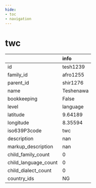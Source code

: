 ```yaml
---
hide:
- toc
- navigation
---
```

# twc
|                      | info      |
|:---------------------|:----------|
| id                   | tesh1239  |
| family_id            | afro1255  |
| parent_id            | shir1276  |
| name                 | Teshenawa |
| bookkeeping          | False     |
| level                | language  |
| latitude             | 9.64189   |
| longitude            | 8.35594   |
| iso639P3code         | twc       |
| description          | nan       |
| markup_description   | nan       |
| child_family_count   | 0         |
| child_language_count | 0         |
| child_dialect_count  | 0         |
| country_ids          | NG        |